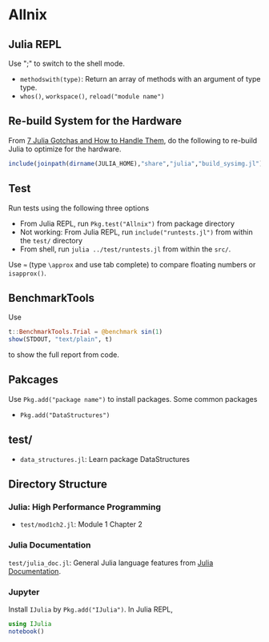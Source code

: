 # Allnix
## Julia REPL
Use ";" to switch to the shell mode.
* `methodswith(type)`: Return an array of methods with an argument of type type.
* `whos()`, `workspace()`, `reload("module name")`

## Re-build System for the Hardware
From [7 Julia Gotchas and How to Handle Them](http://www.stochasticlifestyle.com/7-julia-gotchas-handle/), do the following to re-build Julia to optimize for the hardware.
```julia
include(joinpath(dirname(JULIA_HOME),"share","julia","build_sysimg.jl")); build_sysimg(force=true)
```

## Test
Run tests using the following three options
* From Julia REPL, run `Pkg.test("Allnix")` from package directory
* Not working: From Julia REPL, run `include("runtests.jl")` from within the `test/` directory
* From shell, run `julia ../test/runtests.jl` from within the `src/`.

Use `≈` (type `\approx` and use tab complete) to compare floating numbers or `isapprox()`.

## BenchmarkTools
Use
```julia
t::BenchmarkTools.Trial = @benchmark sin(1)
show(STDOUT, "text/plain", t)
```
to show the full report from code.

## Pakcages
Use `Pkg.add("package name")` to install packages.  Some common packages
* `Pkg.add("DataStructures")`

## test/
* `data_structures.jl`: Learn package DataStructures

## Directory Structure
### Julia: High Performance Programming
* `test/mod1ch2.jl`: Module 1 Chapter 2

### Julia Documentation
`test/julia_doc.jl`: General Julia language features from [Julia Documentation](https://docs.julialang.org/en/stable/).

### Jupyter
Install `IJulia` by `Pkg.add("IJulia")`.  In Julia REPL,
```julia
using IJulia
notebook()
```
